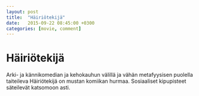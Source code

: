 ```yaml
---
layout: post
title:  "Häiriötekijä"
date:   2015-09-22 08:45:00 +0300
categories: [movie, comment]
---
```


# Häiriötekijä

Arki- ja kännikomedian ja kehokauhun välillä ja vähän metafyysisen puolella taiteileva Häiriötekijä on mustan komiikan hurmaa. Sosiaaliset kipupisteet säteilevät katsomoon asti.

[//]: # "http://www.imdb.com/title/tt3678192/"